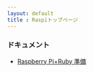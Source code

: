 ```yaml
---
layout: default  
title : Raspiトップページ
---
```


### ドキュメント

* [Raspberry Pi+Ruby 準備](http://honeniq.github.io/raspi/raspi-ruby-prepare.html)
